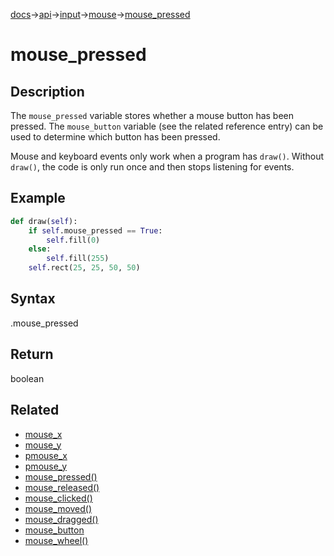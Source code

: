 [docs](/docs/)→[api](/docs/api)→[input](/docs/api/input/)→[mouse](/docs/api/input/mouse/)→[mouse_pressed](/docs/api/input/mouse/mouse_pressed.md)

# mouse_pressed

## Description

The `mouse_pressed` variable stores whether a mouse button has been pressed. The `mouse_button` variable (see the related reference entry) can be used to determine which button has been pressed.

Mouse and keyboard events only work when a program has `draw()`. Without `draw()`, the code is only run once and then stops listening for events.

## Example

```py
def draw(self):
    if self.mouse_pressed == True:
        self.fill(0)
    else:
        self.fill(255)
    self.rect(25, 25, 50, 50)
```

## Syntax

.mouse_pressed

## Return

boolean

## Related

- [mouse_x](/docs/api/input/mouse/mouse_x.md)
- [mouse_y](/docs/api/input/mouse/mouse_y.md)
- [pmouse_x](/docs/api/input/mouse/pmouse_x.md)
- [pmouse_y](/docs/api/input/mouse/pmouse_y.md)
- [mouse_pressed()](/docs/api/input/mouse/mouse_pressed_.md)
- [mouse_released()](/docs/api/input/mouse/mouse_released_.md)
- [mouse_clicked()](/docs/api/input/mouse/mouse_clicked_.md)
- [mouse_moved()](/docs/api/input/mouse/mouse_moved_.md)
- [mouse_dragged()](/docs/api/input/mouse/mouse_dragged_.md)
- [mouse_button](/docs/api/input/mouse/mouse_button.md)
- [mouse_wheel()](/docs/api/input/mouse/mouse_wheel_.md)